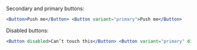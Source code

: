 Secondary and primary buttons:

```jsx
<Button>Push me</Button> <Button variant="primary">Push me</Button>
```

Disabled buttons:

```jsx
<Button disabled>Can’t touch this</Button> <Button variant="primary" disabled>Can’t touch this</Button>
```
